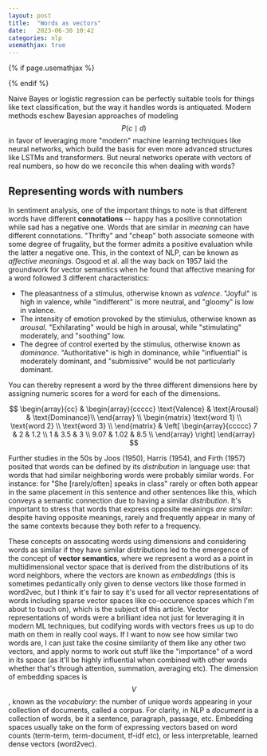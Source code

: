 ```yaml
---
layout: post
title:  "Words as vectors"
date:   2023-06-30 10:42
categories: nlp
usemathjax: true
---
```


<!-- for mathjax support -->
{% if page.usemathjax %}
  <script type="text/x-mathjax-config">
    MathJax.Hub.Config({
    TeX: { equationNumbers: { autoNumber: "AMS" } }
    });
  </script>
  <script type="text/javascript" async src="https://cdn.mathjax.org/mathjax/latest/MathJax.js?config=TeX-AMS-MML_HTMLorMML"></script>
{% endif %}

Naive Bayes or logistic regression can be perfectly suitable tools for things like text classification, but the way it handles words is antiquated. Modern methods eschew Bayesian approaches of modeling $$P(c \mid d)$$ in favor of leveraging more "modern" machine learning techniques like neural networks, which build the basis for even more advanced structures like LSTMs and transformers. But neural networks operate with vectors of real numbers, so how do we reconcile this when dealing with words? 

## Representing words with numbers
In sentiment analysis, one of the important things to note is that different words have different **connotations** -- happy has a positive connotation while sad has a negative one. Words that are similar in *meaning* can have different connotations. "Thrifty" and "cheap" both associate someone with some degree of frugality, but the former admits a positive evaluation while the latter a negative one. This, in the context of NLP, can be known as *affective meanings*. Osgood et al. all the way back on 1957 laid the groundwork for vector semantics when he found that affective meaning for a word followed 3 different characteristics: 

- The pleasantness of a stimulus, otherwise known as *valence*. "Joyful" is high in valence, while "indifferent" is more neutral, and "gloomy" is low in valence.
- The intensity of emotion provoked by the stimiulus, otherwise known as *arousal*. "Exhilarating" would be high in arousal, while "stimulating" moderately, and "soothing" low. 
- The degree of control exerted by the stimulus, otherwise known as *dominance*. "Authoritative" is high in dominance, while "influential" is moderately dominant, and "submissive" would be not particularly dominant. 

You can thereby represent a word by the three different dimensions here by assigning numeric scores for a word for each of the dimensions. 

$$
\begin{array}{cc} 
&
\begin{array}{ccccc} \text{Valence} & \text{Arousal} & \text{Dominance}\\
\end{array}
\\
\begin{matrix}
\text{word 1} \\ \text{word 2} \\ \text{word 3} \\
\end{matrix}
&
\left[
\begin{array}{ccccc}
7 & 2 & 1.2 \\
1 & 3.5 & 3 \\
9.07 & 1.02 & 8.5 \\
\end{array}
\right]
\end{array}
$$

Further studies in the 50s by Joos (1950), Harris (1954), and Firth (1957) posited that words can be defined by its *distribution* in language use: that words that had similar neighboring words were probably similar words. For instance: for "She [rarely/often] speaks in class" rarely or often both appear in the same placement in this sentence and other sentences like this, which conveys a semantic connection due to having a similar *distribution*. It's important to stress that words that express opposite meanings *are similar*: despite having opposite meanings, rarely and frequently appear in many of the same contexts because they both refer to a frequency. 


These concepts on assocating words using dimensions and considering words as similar if they have similar distributions led to the emergence of the concept of **vector semantics**, where we represent a word as a point in multidimensional vector space that is derived from the distributions of its word neighbors, where the vectors are known as *embeddings* (this is sometimes pedantically only given to dense vectors like those formed in word2vec, but I think it's fair to say it's used for all vector representations of words including sparse vector spaces like co-occurence spaces which I'm about to touch on), which is the subject of this article. Vector representations of words were a brilliant idea not just for leveraging it in modern ML techniques, but codifying words with vectors frees us up to do math on them in really cool ways. If I want to now see how similar two words are, I can just take the cosine similarity of them like any other two vectors, and apply norms to work out stuff like the "importance" of a word in its space (as it'll be highly influential when combined with other words whether that's through attention, summation, averaging etc). The dimension of embedding spaces is $$V$$, known as the *vocabulary*: the number of unique words appearing in your collection of documents, called a corpus. For clarity, in NLP a *document* is a collection of words, be it a sentence, paragraph, passage, etc. Embedding spaces usually take on the form of expressing vectors based on word counts (term-term, term-document, tf-idf etc), or less interpretable, learned dense vectors (word2vec).

